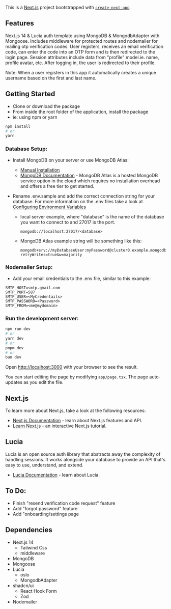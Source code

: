 This is a [Next.js](https://nextjs.org/) project bootstrapped with [`create-next-app`](https://github.com/vercel/next.js/tree/canary/packages/create-next-app).

## Features

Next.js 14 & Lucia auth template using MongoDB & MongodbAdapter with Mongoose. Includes middleware for protected routes and nodemailer for mailing otp verification codes. User registers, receives an email verification code, can enter the code into an OTP form and is then redirected to the login page. Session attributes include data from "profile" model.ie. name, profile avatar, etc. After logging in, the user is redirected to their profile.

Note: When a user registers in this app it automatically creates a unique username based on the first and last name.

## Getting Started

- Clone or download the package
- From inside the root folder of the application, install the package
- ie: using npm or yarn

```bash
npm install
# or
yarn
```

### Database Setup:

- Install MongoDB on your server or use MongoDB Atlas:
  - [Manual Installation](https://www.mongodb.com/docs/manual/installation/)
  - [MongoDB Documentation](https://www.mongodb.com/docs/) - MongoDB Atlas is a hosted MongoDB service option in the cloud which requires no installation overhead and offers a free tier to get started.
- Rename .env.sample and add the correct connection string for your database. For more information on the .env files take a look at [Configuring Environment Variables](https://nextjs.org/docs/app/building-your-application/configuring/environment-variables)

  - local server example, where "database" is the name of the database you want to connect to and 27017 is the port.

    ```
    mongodb://localhost:27017/<database>
    ```

  - MongoDB Atlas example string will be something like this:

    ```
    mongodb+srv://myDatabaseUser:myPassword@cluster0.example.mongodb.net/?retryWrites=true&w=majority
    ```

### Nodemailer Setup:

- Add your email credentials to the .env file, similar to this example:

```
SMTP_HOST=smtp.gmail.com
SMTP_PORT=587
SMTP_USER=<MyCredentails>
SMTP_PASSWORD=<Password>
SMTP_FROM=<me@mydomain>
```

### Run the development server:

```bash
npm run dev
# or
yarn dev
# or
pnpm dev
# or
bun dev
```

Open [http://localhost:3000](http://localhost:3000) with your browser to see the result.

You can start editing the page by modifying `app/page.tsx`. The page auto-updates as you edit the file.

## Next.js

To learn more about Next.js, take a look at the following resources:

- [Next.js Documentation](https://nextjs.org/docs) - learn about Next.js features and API.
- [Learn Next.js](https://nextjs.org/learn) - an interactive Next.js tutorial.

## Lucia

Lucia is an open source auth library that abstracts away the complexity of handling sessions. It works alongside your database to provide an API that's easy to use, understand, and extend.

- [Lucia Documentation](http://lucia-auth.com) - learn about Lucia.

## To Do:

- Finish "resend verification code request" feature
- Add "forgot password" feature
- Add "onboarding/settings page

## Dependencies

- Next.js 14
  - Tailwind Css
  - middleware
- MongoDB
- Mongoose
- Lucia
  - oslo
  - MongodbAdapter
- shadcn/ui
  - React Hook Form
  - Zod
- Nodemailer
